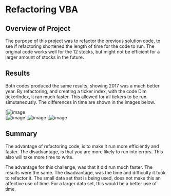 # Refactoring VBA

## Overview of Project

The purpose of this project was to refactor the previous solution code, to see if refactoring shortened the length of time for the code to run. The original code works well for the 12 stocks, but might not be efficient for a larger amount of stocks in the future.

## Results

Both codes produced the same results, showing 2017 was a much better year. By refactoring, and creating a ticker index, with the code Dim tickerIndex, it ran much faster. This allowed for all tickers to be run simutaneously. The differences in time are shown in the images below.

[![image](https://github.com/eric-blankinshp/stock-analysis/blob/main/Resources/Original_2017.png)      
[![image](https://github.com/eric-blankinshp/stock-analysis/blob/main/Resources/Original_2018.png)
[![image](https://github.com/eric-blankinshp/stock-analysis/blob/main/Resources/VBA_Challenge_2017.png?raw=true)
[![image](https://github.com/eric-blankinshp/stock-analysis/blob/main/Resources/VBA_Challenge_2018.png)




## Summary

The advantage of refactoring code, is to make it run more efficiently and faster. The disadvantage, is that you are more likely to run into errors. This also will take  more time to write.

The advantage for this challenge, was that it did run much faster. The results were the same. The disadvantage, was the time and difficulty it took to refactor it. The small data set that is being used, does not make this an affective use of time. For a larger data set, this would be a better use of time. 
